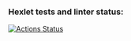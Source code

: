 ### Hexlet tests and linter status:
[![Actions Status](https://github.com/Gregory-coder/algorithms-project-69/actions/workflows/hexlet-check.yml/badge.svg)](https://github.com/Gregory-coder/algorithms-project-69/actions)